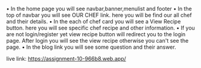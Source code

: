 • In the home page you will see navbar,banner,menulist and footer
• In the top of navbar you will see OUR CHEF link. here you will be find our all chef and their details.
• In the each of chef card you will see a View Recipe button. here you will see specific chef recipe and other information.
• If you are not login/register yet view recipe button will redirect you to the login page. After login you will see the view recipe otherwise you can't see the page.
• In the blog link you will see some question and their answer.


live link: https://assignment-10-966b8.web.app/